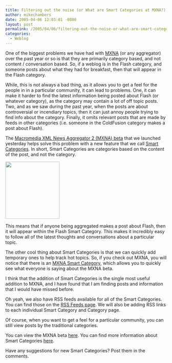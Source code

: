 ```yaml
---
title: Filtering out the noise (or What are Smart Categories at MXNA?)
author: mikechambers
date: 2005-04-06 12:03:01 -0800
layout: post
permalink: /2005/04/06/filtering-out-the-noise-or-what-are-smart-categories-at-mxna/
categories:
  - Weblog
---
```



One of the biggest problems we have had with [MXNA][1] (or any aggregator) over the past year or so is that they are primarily category based, and not content / conversation based. So, if a weblog is in the Flash category, and someone posts about what they had for breakfast, then that will appear in the Flash category.

While, this is not always a bad thing, as it allows you to get a feel for the people in in a particular community, it can lead to problems. One, it can make it harder to find the latest information being posted about Flash (or whatever category), as the category may contain a lot of off topic posts. Two, and as we saw during the past year, when the posts are about controversial or incendiary topics, then it can just annoy people trying to find info about the category. Finally, it omits relevant posts that are made by feeds in other categories (i.e. someone in the ColdFusion category makes a post about Flash).  
<!--more-->

  
The [Macromedia XML News Aggregator 2 (MXNA) beta][1] that we launched yesterday helps solve this problem with a new feature that we call [Smart Categories][2]. In short, Smart Categories are categories based on the content of the post, and not the category.

<img src="/mesh/files/smart_category.gif" width="169" height="179" />

This means that if anyone being aggregated makes a post about Flash, then it will appear within the Flash Smart Category. This makes it incredibly easy to follow all of the latest thoughts and conversations about a particular topic.

The other cool thing about Smart Categories is that we can quickly add temporary ones to help track hot topics. So, if you check out MXNA, you will notice that there is an [MXNA Smart Category][3], which allows you to quickly see what everyone is saying about the MXNA beta.

I think that the addition of Smart Categories is the single most useful addition to MXNA, and I have found that I am finding posts and information that I would have missed before.

Oh yeah, we also have RSS feeds available for all of the Smart Categories. You can find those on the [RSS Feeds page][4]. We will also be adding RSS links to each individual Smart Category and Category page.

Of course, when you want to get a feel for a particular community, you can still view posts by the traditional categories.

You can view the MXNA beta [here][1]. You can find more information about Smart Categories [here][2].

Have any suggestions for new Smart Categories? Post them in the comments.

 [1]: http://weblogs.macromedia.com/mxna/
 [2]: http://weblogs.macromedia.com/mxna/FAQ.cfm#s2
 [3]: http://weblogs.macromedia.com/mxna/index.cfm?query=bySmartCategory&smartCategoryId=10&smartCategoryName=MXNA&smartCategoryKey=131E8DDD-E7CA-89DB-830C2D24B3E36663
 [4]: http://weblogs.macromedia.com/mxna/RSSMachine.cfm
